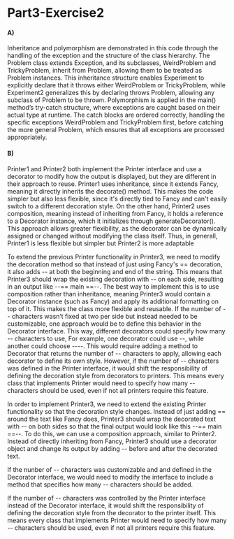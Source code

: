 # Part3-Exercise2




#### A)
Inheritance and polymorphism are demonstrated in this code through the handling of the exception  and the structure of the class hierarchy. The Problem class extends Exception, and its subclasses, WeirdProblem and TrickyProblem, inherit from Problem, allowing them to be treated as Problem instances. This inheritance structure enables Experiment to explicitly declare that it throws either WeirdProblem or TrickyProblem, while Experiment2 generalizes this by declaring throws Problem, allowing any subclass of Problem to be thrown. Polymorphism is applied in the main() method’s try-catch structure, where exceptions are caught based on their actual type at runtime. The catch blocks are ordered correctly, handling the specific exceptions WeirdProblem and TrickyProblem first, before catching the more general Problem, which ensures that all exceptions are processed appropriately. 

#### B)
Printer1 and Printer2 both implement the Printer interface and use a decorator to modify how the output is displayed, but they are different in their approach to reuse. Printer1 uses inheritance, since it extends Fancy, meaning it directly inherits the decorate() method. This makes the code simpler but also less flexible, since it's directly tied to Fancy and can't easily switch to a different decoration style. On the other hand, Printer2 uses composition, meaning instead of inheriting from Fancy, it holds a reference to a Decorator instance, which it initializes through generateDecorator(). This approach allows greater flexibility, as the decorator can be dynamically assigned or changed without modifying the class itself. Thus, in generall, Printer1 is less flexible but simpler but Printer2 is more adaptable


To extend the previous Printer functionality in Printer3, we need to modify the decoration method so that instead of just using Fancy's == decoration, it also adds -- at both the beginning and end of the string. This means that Printer3 should wrap the existing decoration with -- on each side, resulting in an output like --== main ==--. The best way to implement this is to use composition rather than inheritance, meaning Printer3 would contain a Decorator instance (such as Fancy) and apply its additional formatting on top of it. This makes the class more flexible and reusable.
If the number of -- characters wasn’t fixed at two per side but instead needed to be customizable, one approach would be to define this behavior in the Decorator interface. This way, different decorators could specify how many -- characters to use, For example, one decorator could use --, while another could choose ----. This would require adding a method to Decorator that returns the number of -- characters to apply, allowing each decorator to define its own style.
However, if the number of -- characters was defined in the Printer interface, it would shift the responsibility of defining the decoration style from decorators to printers. This means every class that implements Printer would need to specify how many -- characters should be used, even if not all printers require this feature.





In order to implement Printer3, we need to extend the existing Printer functionality so that the decoration style changes. Instead of just adding == around the text like Fancy does, Printer3 should wrap the decorated text with -- on both sides so that the final output would look like this --== main ==--. To do this, we can use a composition approach, similar to Printer2. Instead of directly inheriting from Fancy, Printer3 should use a decorator object and change its output by adding -- before and after the decorated text.


If the nunber of -- characters was customizable and and defined in the Decorator interface, we would need to  modify the interface to include a method that specifies how many -- characters should be added. 


If the number of -- characters was controlled by the Printer interface instead of the Decorator interface, it would shift the responsibility of defining the decoration style from the decorator to the printer itself. This means every class that implements Printer would need to specify how many -- characters should be used, even if not all printers require this feature.

